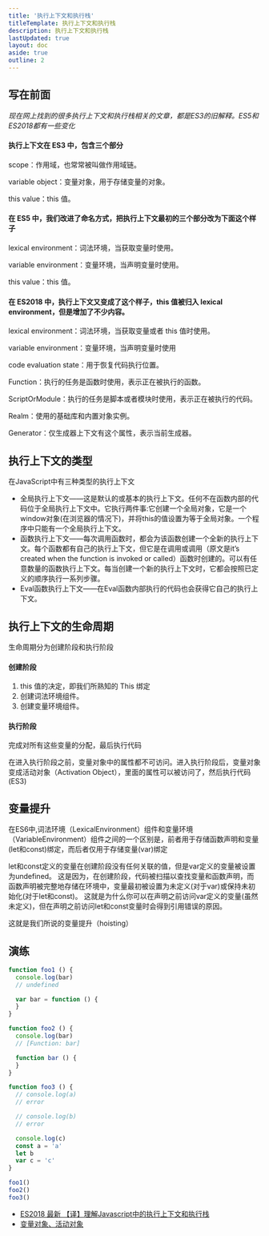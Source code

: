 ```yaml
---
title: '执行上下文和执行栈'
titleTemplate: 执行上下文和执行栈
description: 执行上下文和执行栈
lastUpdated: true
layout: doc
aside: true
outline: 2
---
```


## 写在前面

_现在网上找到的很多执行上下文和执行栈相关的文章，都是ES3的旧解释。ES5和ES2018都有一些变化_

#### 执行上下文在 ES3 中，包含三个部分

scope：作用域，也常常被叫做作用域链。

variable object：变量对象，用于存储变量的对象。

this value：this 值。

#### 在 ES5 中，我们改进了命名方式，把执行上下文最初的三个部分改为下面这个样子

lexical environment：词法环境，当获取变量时使用。

variable environment：变量环境，当声明变量时使用。

this value：this 值。

#### 在 ES2018 中，执行上下文又变成了这个样子，this 值被归入 lexical environment，但是增加了不少内容。

lexical environment：词法环境，当获取变量或者 this 值时使用。

variable environment：变量环境，当声明变量时使用

code evaluation state：用于恢复代码执行位置。

Function：执行的任务是函数时使用，表示正在被执行的函数。

ScriptOrModule：执行的任务是脚本或者模块时使用，表示正在被执行的代码。

Realm：使用的基础库和内置对象实例。

Generator：仅生成器上下文有这个属性，表示当前生成器。

## 执行上下文的类型

在JavaScript中有三种类型的执行上下文

- 全局执行上下文——这是默认的或基本的执行上下文。任何不在函数内部的代码位于全局执行上下文中。它执行两件事:它创建一个全局对象，它是一个window对象(在浏览器的情况下)，并将this的值设置为等于全局对象。一个程序中只能有一个全局执行上下文。
- 函数执行上下文——每次调用函数时，都会为该函数创建一个全新的执行上下文。每个函数都有自己的执行上下文，但它是在调用或调用（原文是it’s created when the function is invoked or called）函数时创建的。可以有任意数量的函数执行上下文。每当创建一个新的执行上下文时，它都会按照已定义的顺序执行一系列步骤。
- Eval函数执行上下文——在Eval函数内部执行的代码也会获得它自己的执行上下文。

## 执行上下文的生命周期

生命周期分为创建阶段和执行阶段

#### 创建阶段

1. this 值的决定，即我们所熟知的 This 绑定
2. 创建词法环境组件。
3. 创建变量环境组件。

#### 执行阶段

完成对所有这些变量的分配，最后执行代码

在进入执行阶段之前，变量对象中的属性都不可访问。进入执行阶段后，变量对象 变成活动对象（Activation Object），里面的属性可以被访问了，然后执行代码(ES3)

## 变量提升

在ES6中,词法环境（LexicalEnvironment）组件和变量环境（VariableEnvironment）组件之间的一个区别是，前者用于存储函数声明和变量(let和const)绑定，而后者仅用于存储变量(var)绑定

let和const定义的变量在创建阶段没有任何关联的值，但是var定义的变量被设置为undefined。 这是因为，在创建阶段，代码被扫描以查找变量和函数声明，而函数声明被完整地存储在环境中，变量最初被设置为未定义(对于var)或保持未初始化(对于let和const)。 这就是为什么你可以在声明之前访问var定义的变量(虽然未定义)，但在声明之前访问let和const变量时会得到引用错误的原因。

这就是我们所说的变量提升（hoisting）

## 演练

```js
function foo1 () {
  console.log(bar)
  // undefined

  var bar = function () {
  }
}

function foo2 () {
  console.log(bar)
  // [Function: bar]

  function bar () {
  }
}

function foo3 () {
  // console.log(a)
  // error

  // console.log(b)
  // error

  console.log(c)
  const a = 'a'
  let b
  var c = 'c'
}

foo1()
foo2()
foo3()

```

- [ES2018 最新 【译】理解Javascript中的执行上下文和执行栈](https://juejin.cn/post/7129510217863299102)
- [变量对象、活动对象](https://blog.csdn.net/sonicwater/article/details/112350423)
